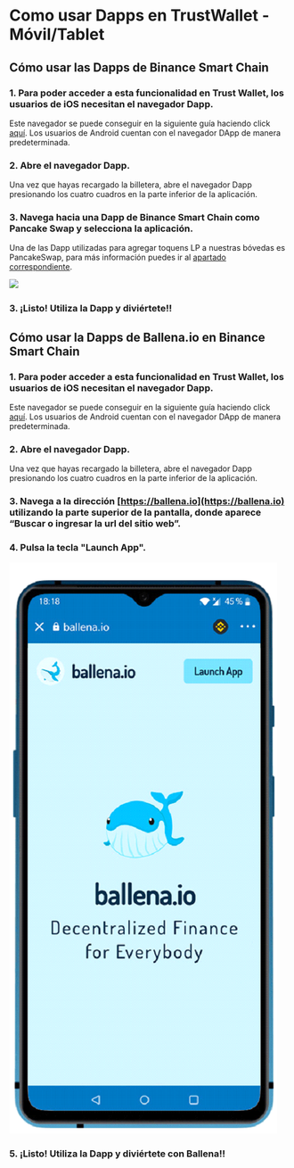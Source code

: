 # Como usar Dapps en TrustWallet - Móvil/Tablet

## Cómo usar las Dapps de Binance Smart Chain

### 1. Para poder acceder a esta funcionalidad en Trust Wallet, los usuarios de iOS necesitan el navegador Dapp.

Este navegador se puede conseguir en la siguiente guía haciendo click [aquí](https://community.trustwallet.com/t/how-to-use-the-dapp-browser-on-ios/69390?ref=JLI1VBLA&utm_source=TrustTwitter&utm_medium=TrustSocial&utm_campaign=TrustSocial). Los usuarios de Android cuentan con el navegador DApp de manera predeterminada.

### 2. Abre el navegador Dapp.

Una vez que hayas recargado la billetera, abre el navegador Dapp presionando los cuatro cuadros en la parte inferior de la aplicación. 

### 3. Navega hacia una Dapp de Binance Smart Chain como Pancake Swap y selecciona la aplicación. 

Una de las Dapp utilizadas para agregar toquens LP a nuestras bóvedas es PancakeSwap, para más información puedes ir al [apartado correspondiente](como-participar-en-una-ballevault-movil-tablet/anadir-liquidez-a-una-lp-movil-tablet.md).



![](https://user-images.githubusercontent.com/79335891/108876365-6e716400-75fe-11eb-8d5a-40e7c72501cf.png)



### 3. ¡Listo! Utiliza la Dapp y diviértete!!



## Cómo usar la Dapps de Ballena.io en Binance Smart Chain

### 1. Para poder acceder a esta funcionalidad en Trust Wallet, los usuarios de iOS necesitan el navegador Dapp.

Este navegador se puede conseguir en la siguiente guía haciendo click [aquí](https://community.trustwallet.com/t/how-to-use-the-dapp-browser-on-ios/69390?ref=JLI1VBLA&utm_source=TrustTwitter&utm_medium=TrustSocial&utm_campaign=TrustSocial). Los usuarios de Android cuentan con el navegador DApp de manera predeterminada.

### 2. Abre el navegador Dapp.

Una vez que hayas recargado la billetera, abre el navegador Dapp presionando los cuatro cuadros en la parte inferior de la aplicación. 

### 3. Navega a la dirección [https://ballena.io](https://ballena.io) utilizando la parte superior de la pantalla, donde aparece “Buscar o ingresar la url del sitio web”.

### 4. Pulsa la tecla "Launch App".



![](../../.gitbook/assets/21%20%281%29.png)



### 5. ¡Listo! Utiliza la Dapp y diviértete con Ballena!!



